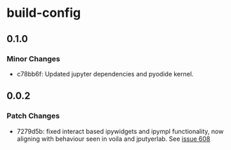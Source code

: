 # build-config

## 0.1.0

### Minor Changes

- c78bb6f: Updated jupyter dependencies and pyodide kernel.

## 0.0.2

### Patch Changes

- 7279d5b: fixed interact based ipywidgets and ipympl functionality, now aligning with behaviour seen in voila and jputyerlab. See [issue 608](https://github.com/executablebooks/thebe/issues/608)
